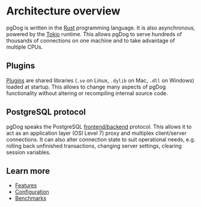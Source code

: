 # Architecture overview

pgDog is written in the [Rust](https://rust-lang.org) programming language. It is also asynchronous, powered by the [Tokio](https://tokio.rs) runtime. This allows pgDog to serve hundreds of thousands of connections on one machine and to take advantage of multiple CPUs.

## Plugins

[Plugins](../features/plugins/index.md) are shared libraries (`.so` on Linux, `.dylib` on Mac, `.dll` on Windows) loaded at startup. This allows to
change many aspects of pgDog functionality without altering or recompiling internal source code.

## PostgreSQL protocol

pgDog speaks the PostgreSQL [frontend/backend](https://www.postgresql.org/docs/current/protocol.html) protocol. This allows it to act as an
application layer (OSI Level 7) proxy and multiplex client/server connections. It can also alter connection state
to suit operational needs, e.g. rolling back unfinished transactions, changing server settings, clearing session variables.


## Learn more

- [Features](../features/index.md)
- [Configuration](../configuration/index.md)
- [Benchmarks](benchmarks.md)
